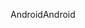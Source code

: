 <span data-ttu-id="c4026-101">Android</span><span class="sxs-lookup"><span data-stu-id="c4026-101">Android</span></span>